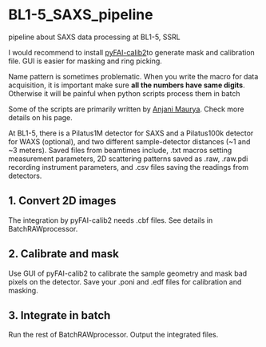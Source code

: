 # BL1-5_SAXS_pipeline #
pipeline about SAXS data processing at BL1-5, SSRL

I would recommend to install [pyFAI-calib2](https://www.silx.org/doc/pyFAI/dev/man/pyFAI-calib2.html)to generate mask and calibration file. GUI is easier for masking and ring picking.

Name pattern is sometimes problematic. When you write the macro for data acquisition, it is important make sure **all the numbers have same digits**. Otherwise it will be painful when python scripts process them in batch

Some of the scripts are primarily written by [Anjani Maurya](https://github.com/anjanikmaurya). Check more details on his page.

At BL1-5, there is a Pilatus1M detector for SAXS and a Pilatus100k detector for WAXS (optional), and two different sample-detector distances (~1 and ~3 meters). Saved files from beamtimes include, .txt macros setting measurement parameters, 2D scattering patterns saved as .raw, .raw.pdi recording instrument parameters, and .csv files saving the readings from detectors.

## 1. Convert 2D images ##
The integration by pyFAI-calib2 needs .cbf files. See details in BatchRAWprocessor.

## 2. Calibrate and mask ##
Use GUI of pyFAI-calib2 to calibrate the sample geometry and mask bad pixels on the detector. Save your .poni and .edf files for calibration and masking.

## 3. Integrate in batch ##
Run the rest of BatchRAWprocessor. Output the integrated files.
